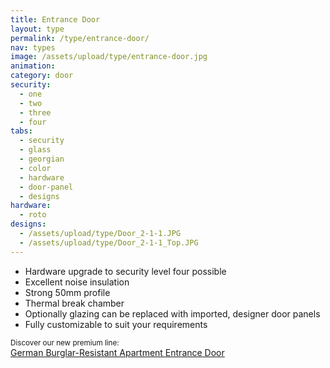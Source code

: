 ```yaml
---
title: Entrance Door
layout: type
permalink: /type/entrance-door/
nav: types
image: /assets/upload/type/entrance-door.jpg
animation:
category: door
security:
  - one
  - two
  - three
  - four
tabs:
  - security
  - glass
  - georgian
  - color
  - hardware
  - door-panel
  - designs
hardware:
  - roto
designs:
  - /assets/upload/type/Door_2-1-1.JPG
  - /assets/upload/type/Door_2-1-1_Top.JPG
---
```


- Hardware upgrade to security level four possible
- Excellent noise insulation
- Strong 50mm profile
- Thermal break chamber
- Optionally glazing can be replaced with imported, designer door panels
- Fully customizable to suit your requirements

<p><small>Discover our new premium line:</small>
<br><a href="/type/burglar-resistant-entrance-doors/">German Burglar-Resistant Apartment Entrance Door</a></p>
